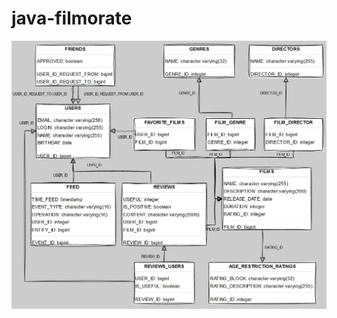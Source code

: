 # java-filmorate

![ER-diagramm](https://github.com/tonasd/java-filmorate/blob/fec043731fe2d4ac8d1206cff281b03f109e0157/Filmorate%20ER-diagram.jpg)
